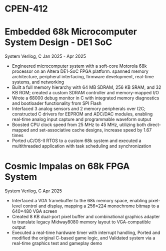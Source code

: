 # CPEN-412
# Embedded 68k Microcomputer System Design - DE1 SoC 
System Verilog, C Jan 2025 - Apr 2025   
  * Engineered microcomputer system with a soft-core Motorola 68k processor on an Altera DE1-SoC FPGA platform.
  spanned memory architecture, peripheral interfacing, firmware development, real-time systems, and networking   <br>
  * Built a full memory hierarchy with 64 MB SDRAM, 256 KB SRAM, and 32 KB ROM; created a custom SDRAM
  controller and memory-mapped I/O   <br>
  * Wrote a 68000 debug monitor in C with integrated memory diagnostics and bootloader functionality from SPI
  Flash   <br>
  * Interfaced 3 analog sensors and 2 memory peripherals over I2C; constructed C drivers for EEPROM and
  ADC/DAC modules, enabling real-time analog input capture and programmable waveform output   <br>
  * Boosted CPU clock speed from 25 MHz to 45 MHz, utilizing both direct-mapped and set-associative cache designs,
  increase speed by 1.67 times   <br>
  * Ported uC/OS-II RTOS to a custom 68k system and executed a multithreaded application with task scheduling and
  synchronization   <br>
# Cosmic Impalas on 68k FPGA System 
System Verilog, C Apr 2025      
  * Interfaced a VGA framebuffer to the 68k memory space, enabling pixel-level control and display, mapping a
  256×224 monochrome bitmap to a 640×480 VGA screen   <br>
  * Created 8 KB dual-port pixel buffer and combinational graphics adapter to translate legacy Midway8080 memory
  layout to VGA-compatible output   <br>
  * Executed a real-time hardware timer with interrupt handling, Ported and modified the original C-based game logic,
  and Validated system via a real-time graphics test and gameplay demo   <br>

